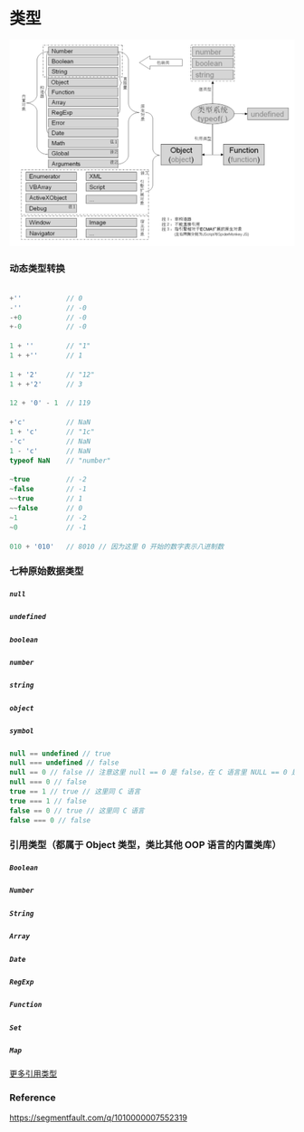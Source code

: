 # 类型

![图截自《JavaScript 语言精髓与编程实践》，侵删](../img/jstypes.png)

### 动态类型转换

```js

+''           // 0
-''           // -0
-+0           // -0
+-0           // -0

1 + ''        // "1"
1 + +''       // 1

1 + '2'       // "12"
1 + +'2'      // 3

12 + '0' - 1  // 119

+'c'          // NaN
1 + 'c'       // "1c"
-'c'          // NaN
1 - 'c'       // NaN
typeof NaN    // "number"

~true         // -2
~false        // -1
~~true        // 1
~~false       // 0
~1            // -2
~0            // -1

010 + '010'   // 8010 // 因为这里 0 开始的数字表示八进制数

```

### 七种原始数据类型

##### `null`

##### `undefined`

##### `boolean`

##### `number`

##### `string`

##### `object`

##### `symbol`

```js
null == undefined // true
null === undefined // false
null == 0 // false // 注意这里 null == 0 是 false，在 C 语言里 NULL == 0 是 true
null === 0 // false
true == 1 // true // 这里同 C 语言
true === 1 // false
false == 0 // true // 这里同 C 语言
false === 0 // false
```

### 引用类型（都属于 Object 类型，类比其他 OOP 语言的内置类库）

##### `Boolean`

##### `Number`

##### `String`

##### `Array`

##### `Date`

##### `RegExp`

##### `Function`

##### `Set`

##### `Map`

[更多引用类型](https://developer.mozilla.org/zh-CN/docs/Web/JavaScript/Reference/Global_Objects)

### Reference

https://segmentfault.com/q/1010000007552319